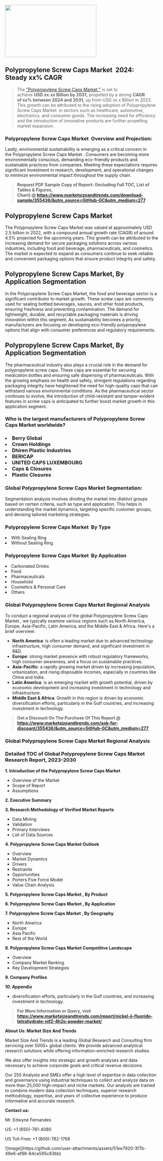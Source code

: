 <p><img class="alignnone size-medium wp-image-20088" src="https://ffe5etoiles.com/wp-content/uploads/2024/12/MST1-300x171.png" alt="" width="300" height="171" /></p><h2 id="ember46" class="ember-view reader-text-block__heading-2">Polypropylene Screw Caps Market &nbsp;2024: Steady&nbsp;xx% CAGR</h2><blockquote id="ember47" class="ember-view reader-text-block__blockquote">The&nbsp;<a class="app-aware-link " href="https://www.marketsizeandtrends.com/download-sample/355436/&utm_source=GitHub-GC&utm_medium=277" target="_blank" data-test-app-aware-link="">"Polypropylene Screw Caps Market "</a>&nbsp;is set to achieve&nbsp;<strong>USD&nbsp;xx.xx&nbsp;Billion by 2031,</strong>&nbsp;propelled by a strong&nbsp;<strong>CAGR of&nbsp;xx% between 2024 and 2031,</strong>&nbsp;up from USD xx.x Billion in 2023. This growth can be attributed to the rising adoption of&nbsp;Polypropylene Screw Caps Market &nbsp;in sectors such as healthcare, automotive, electronics, and consumer goods. The increasing need for efficiency and the introduction of innovative products are further propelling market expansion.</blockquote><h3 id="ember48" class="ember-view reader-text-block__heading-3">Polypropylene Screw Caps Market &nbsp;Overview and Projection:</h3><p id="ember49" class="ember-view reader-text-block__paragraph">Lastly, environmental sustainability is emerging as a critical concern in the&nbsp;Polypropylene Screw Caps Market . Consumers are becoming more environmentally conscious, demanding eco-friendly products and sustainable practices from companies. Meeting these expectations requires significant investment in research, development, and operational changes to minimize environmental impact throughout the supply chain.</p><blockquote id="ember50" class="ember-view reader-text-block__blockquote"><strong>Request PDF Sample Copy of Report: (Including Full TOC, List of Tables &amp; Figures, Chart)&nbsp;@&nbsp;<strong><a href="https://www.marketsizeandtrends.com/download-sample/355436/&utm_source=GitHub-GC&utm_medium=277" target="_blank">https://www.marketsizeandtrends.com/download-sample/355436/&utm_source=GitHub-GC&utm_medium=277</a></strong></strong></blockquote><h3 class=""> <h2>Polypropylene Screw Caps Market</h2><p>The Polypropylene Screw Caps Market was valued at approximately USD 2.5 billion in 2022, with a compound annual growth rate (CAGR) of around 4.5% projected for the upcoming years. This growth can be attributed to the increasing demand for secure packaging solutions across various industries, including food and beverage, pharmaceuticals, and cosmetics. The market is expected to expand as consumers continue to seek reliable and convenient packaging options that ensure product integrity and safety.</p><h2>Polypropylene Screw Caps Market, By Application Segmentation</h2><p>In the Polypropylene Screw Caps Market, the food and beverage sector is a significant contributor to market growth. These screw caps are commonly used for sealing bottled beverages, sauces, and other food products, ensuring freshness and preventing contamination. The demand for lightweight, durable, and recyclable packaging materials is driving innovation within this segment. As sustainability becomes a priority, manufacturers are focusing on developing eco-friendly polypropylene options that align with consumer preferences and regulatory requirements.</p><h2>Polypropylene Screw Caps Market, By Application Segmentation</h2><p>The pharmaceutical industry also plays a crucial role in the demand for polypropylene screw caps. These caps are essential for securing medication bottles and ensuring safe dispensing of pharmaceuticals. With the growing emphasis on health and safety, stringent regulations regarding packaging integrity have heightened the need for high-quality caps that can withstand various environmental conditions. As the pharmaceutical sector continues to evolve, the introduction of child-resistant and tamper-evident features in screw caps is anticipated to further boost market growth in this application segment.</p></h3><h3 id="" class="">Who is the largest manufacturers of&nbsp;Polypropylene Screw Caps Market  worldwide?</h3><h3 class=""></Li><Li>Berry Global</Li><Li> Crown Holdings</Li><Li> Dhiren Plastic Industries</Li><Li> BERICAP</Li><Li> UNITED CAPS LUXEMBOURG</Li><Li> Caps & Closures</Li><Li> Plastic Closures</h3><h3 id="ember53" class="ember-view reader-text-block__heading-3">Global&nbsp;Polypropylene Screw Caps Market  Segmentation:</h3><p id="ember54" class="ember-view reader-text-block__paragraph">Segmentation analysis involves dividing the market into distinct groups based on certain criteria, such as type and application. This helps in understanding the market dynamics, targeting specific customer groups, and devising tailored marketing strategies.</p><h3 id="" class="">Polypropylene Screw Caps Market &nbsp;By Type</h3><p></Li><Li>With Sealing Ring</Li><Li> Without Sealing Ring</p><h3 id="" class="">Polypropylene Screw Caps Market &nbsp;By Application</h3><p class=""></Li><Li>Carbonated Drinks</Li><Li> Food</Li><Li> Pharmaceuticals</Li><Li> Household</Li><Li> Cosmetics & Personal Care</Li><Li> Others</p><h3 id="ember62" class="ember-view reader-text-block__heading-3">Global Polypropylene Screw Caps Market  Regional Analysis</h3><p id="ember63" class="ember-view reader-text-block__paragraph">To conduct a regional analysis of the global Polypropylene Screw Caps Market , we typically examine various regions such as North America, Europe, Asia-Pacific, Latin America, and the Middle East &amp; Africa. Here's a brief overview:</p><ul><li><strong>North America</strong>: is often a leading market due to advanced technology infrastructure, high consumer demand, and significant investment in R&amp;D.</li><li><strong>Europe</strong>: strong market presence with robust regulatory frameworks, high consumer awareness, and a focus on sustainable practices.</li><li><strong>Asia-Pacific</strong>: a rapidly growing market driven by increasing population, urbanization, and rising disposable incomes, especially in countries like China and India.</li><li><strong>Latin America</strong>: is an emerging market with growth potential, driven by economic development and increasing investment in technology and infrastructure.</li><li><strong>Middle East &amp; Africa</strong>: Growth in this region is driven by economic diversification efforts, particularly in the Gulf countries, and increasing investment in technology.</li></ul><blockquote id="ember61" class="ember-view reader-text-block__blockquote"><strong>Get a Discount On The Purchase Of This Report @ <strong><a href="https://html-cleaner.com/" target="">https://www.marketsizeandtrends.com/ask-for-discount/355436/&utm_source=GitHub-GC&utm_medium=277</a></strong></strong></blockquote><h3 id="ember62" class="ember-view reader-text-block__heading-3">Global Polypropylene Screw Caps Market  Regional Analysis</h3><h3 id="" class="">Detailed TOC of Global Polypropylene Screw Caps Market  Research Report, 2023-2030</h3><p id="" class=""><strong>1. Introduction of the Polypropylene Screw Caps Market </strong></p><ul><li>Overview of the Market</li><li>Scope of Report</li><li>Assumptions</li></ul><p id="" class=""><strong>2. Executive Summary</strong></p><p id="" class=""><strong>3. Research Methodology of Verified Market Reports</strong></p><ul><li>Data Mining</li><li>Validation</li><li>Primary Interviews</li><li>List of Data Sources</li></ul><p id="" class=""><strong>4. Polypropylene Screw Caps Market  Outlook</strong></p><ul><li>Overview</li><li>Market Dynamics</li><li>Drivers</li><li>Restraints</li><li>Opportunities</li><li>Porters Five Force Model</li><li>Value Chain Analysis</li></ul><p id="" class=""><strong>5. Polypropylene Screw Caps Market , By Product</strong></p><p id="" class=""><strong>6. Polypropylene Screw Caps Market , By Application</strong></p><p id="" class=""><strong>7. Polypropylene Screw Caps Market , By Geography</strong></p><ul><li>North America</li><li>Europe</li><li>Asia Pacific</li><li>Rest of the World</li></ul><p id="" class=""><strong>8. Polypropylene Screw Caps Market  Competitive Landscape</strong></p><ul><li>Overview</li><li>Company Market Ranking</li><li>Key Development Strategies</li></ul><p id="" class=""><strong>9. Company Profiles</strong></p><p id="" class=""><strong>10. Appendix</strong></p><ul><li>diversification efforts, particularly in the Gulf countries, and increasing investment in technology.</li></ul><blockquote id="ember65" class="ember-view reader-text-block__blockquote"><strong>For More Information or Query, visit <strong><strong><a href="https://html-cleaner.com/" target="">https://www.marketsizeandtrends.com/report/nickel-ii-fluoride-tetrahydrate-nif2-4h2o-powder-market/</a></strong></strong></strong></blockquote><p id="" class=""><strong>About Us: Market Size And Trends</strong></p><p id="" class="">Market Size And Trends is a leading Global Research and Consulting firm servicing over 5000+ global clients. We provide advanced analytical research solutions while offering information-enriched research studies.</p><p id="" class="">We also offer insights into strategic and growth analyses and data necessary to achieve corporate goals and critical revenue decisions.</p><p id="" class="">Our 250 Analysts and SMEs offer a high level of expertise in data collection and governance using industrial techniques to collect and analyze data on more than 25,000 high-impact and niche markets. Our analysts are trained to combine modern data collection techniques, superior research methodology, expertise, and years of collective experience to produce informative and accurate research.</p><p id="" class=""><strong>Contact us:</strong></p><p id="" class="">Mr. Edwyne Fernandes</p><p id="" class="">US: +1 (650)-781-4080</p><p id="" class="">US Toll-Free: +1 (800)-782-1768</p>
![image](https://github.com/user-attachments/assets/51ee7920-3f7b-49e6-af86-84ce595c83bb)
